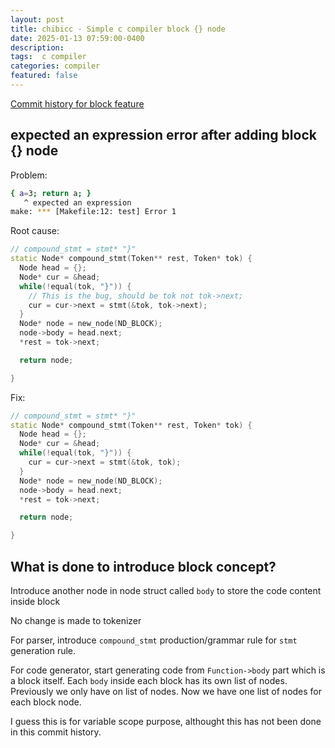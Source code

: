```yaml
---
layout: post
title: chibicc - Simple c compiler block {} node  
date: 2025-01-13 07:59:00-0400
description:  
tags:  c compiler 
categories: compiler
featured: false
---
```






[Commit history for block feature](https://github.com/BilyZ98/chibicc/commit/50d55515fe3a882f90fec3fbee8b5795239b60f8)

## expected an expression error after adding block {} node

Problem:
```bash
{ a=3; return a; }
   ^ expected an expression
make: *** [Makefile:12: test] Error 1
```


Root cause:
```cpp
// compound_stmt = stmt* "}"
static Node* compound_stmt(Token** rest, Token* tok) {
  Node head = {};
  Node* cur = &head;
  while(!equal(tok, "}")) {
    // This is the bug, should be tok not tok->next;
    cur = cur->next = stmt(&tok, tok->next);
  }
  Node* node = new_node(ND_BLOCK);
  node->body = head.next;
  *rest = tok->next;

  return node;

}
```

Fix:
```cpp
// compound_stmt = stmt* "}"
static Node* compound_stmt(Token** rest, Token* tok) {
  Node head = {};
  Node* cur = &head;
  while(!equal(tok, "}")) {
    cur = cur->next = stmt(&tok, tok);
  }
  Node* node = new_node(ND_BLOCK);
  node->body = head.next;
  *rest = tok->next;

  return node;

}
```

## What is done to introduce block concept?  

Introduce another node in node struct called `body` to store 
the  code content inside block

No change is made to tokenizer

For parser, introduce `compound_stmt` production/grammar rule for
 `stmt` generation rule.


For code generator, start generating code from `Function->body` part which
is a block itself. Each `body` inside each block has its own list of nodes.
Previously we only have on list of nodes. Now we have   one list of nodes for 
each block node.


I guess this is for variable scope purpose, althought this has not been done in this 
commit history.


